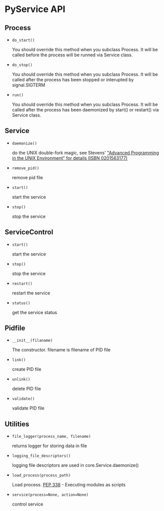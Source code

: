 # PyService API

## Process

- `do_start()`

    You should override this method when you subclass Process. It will be called before the process will be runned via Service class.

- `do_stop()`

    You should override this method when you subclass Process. It will be called after the process has been stopped or interupted by signal.SIGTERM
    
- `run()`

    You should override this method when you subclass Process. It will be called after the process has been daemonized by start() or restart() via Service class.

## Service

- `daemonize()`

    do the UNIX double-fork magic, see Stevens' ["Advanced Programming in the UNIX Environment" for details (ISBN 0201563177)](http://www.erlenstar.demon.co.uk/unix/faq_2.html#SEC16)

- `remove_pid()`

    remove pid file

- `start()`

    start the service

- `stop()`

    stop the service

## ServiceControl

- `start()`

    start the service

- `stop()`

    stop the service

- `restart()`

    restart the service

- `status()`

    get the service status

## Pidfile

- `__init__(filaname)`

    The constructor. filename is filename of PID file


- `link()`

    create PID file

- `unlink()`

    delete PID file

- `validate()`

    validate PID file


## Utilities

- `file_logger(process_name, filename)`

    returns logger for storing data in file

- `logging_file_descriptors()`

    logging file descriptors are used in core.Service.daemonize()

- `load_process(process_path)`

    Load process. [PEP 338](http://www.python.org/dev/peps/pep-0338) - Executing modules as scripts

- `service(process=None, action=None)`

    control service












